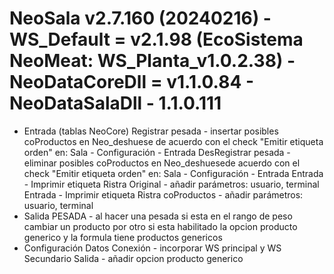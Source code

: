 # NeoSala v2.7.160 (20240216) - WS_Default = v2.1.98 (EcoSistema NeoMeat: WS_Planta_v1.0.2.38) - NeoDataCoreDll = v1.1.0.84 - NeoDataSalaDll - 1.1.0.111	

- Entrada (tablas NeoCore) 
		Registrar pesada - insertar posibles coProductos en Neo_deshuese de acuerdo con el check "Emitir etiqueta orden" en: Sala - Configuración - Entrada
		DesRegistrar pesada - eliminar posibles coProductos en Neo_deshuesede acuerdo con el check "Emitir etiqueta orden" en: Sala - Configuración - Entrada
		Entrada - Imprimir etiqueta Ristra Original - añadir parámetros: usuario, terminal
		Entrada - Imprimir etiqueta Ristra coProductos - añadir parámetros: usuario, terminal
- Salida
		PESADA - al hacer una pesada si esta en el rango de peso cambiar un producto por otro si esta habilitado la opcion producto generico y la formula tiene productos genericos	
- Configuración
		Datos Conexión - incorporar WS principal y WS Secundario
		Salida - añadir opcion producto generico
